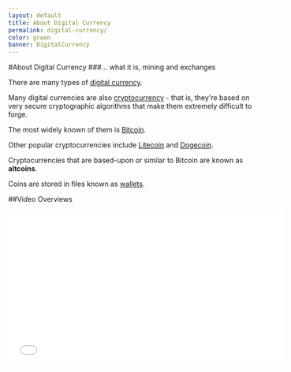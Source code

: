 ```yaml
---
layout: default
title: About Digital Currency
permalink: digital-currency/
color: green
banner: DigitalCurrency
---
```


#About Digital Currency
###... what it is, mining and exchanges

There are many types of [digital currency](https://en.wikipedia.org/wiki/Digital_currency).

Many digital currencies are also [cryptocurrency](https://en.wikipedia.org/wiki/Cryptocurrency) - that is, they're based on very secure cryptographic algorithms that make them extremely difficult to forge.

The most widely known of them is [Bitcoin](https://bitcoin.org/).

Other popular cryptocurrencies include [Litecoin](https://litecoin.org/) and [Dogecoin](http://dogecoin.com//).

Cryptocurrencies that are based-upon or similar to Bitcoin are known as **altcoins**.

Coins are stored in files known as [wallets](https://en.bitcoin.it/wiki/Wallet).

##Video Overviews

<iframe width="560" height="315" src="//www.youtube.com/embed/Um63OQz3bjo" frameborder="0" allowfullscreen></iframe>
